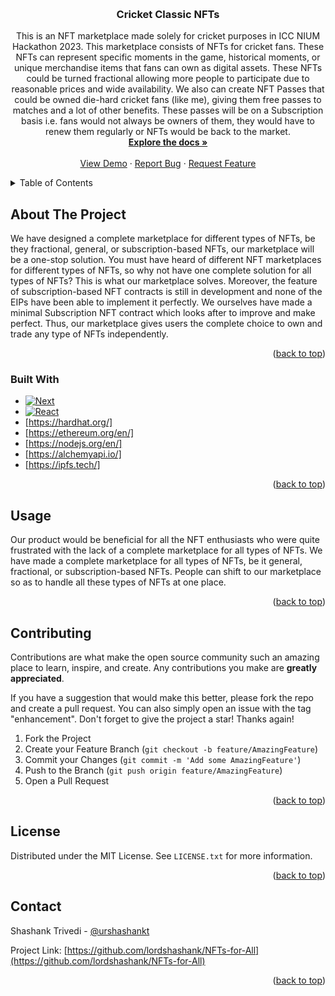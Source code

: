 <!-- Improved compatibility of back to top link: See: https://github.com/othneildrew/Best-README-Template/pull/73 -->

<a name="readme-top"></a>

<!--
*** Thanks for checking out the Best-README-Template. If you have a suggestion
*** that would make this better, please fork the repo and create a pull request
*** or simply open an issue with the tag "enhancement".
*** Don't forget to give the project a star!
*** Thanks again! Now go create something AMAZING! :D
-->

<!-- PROJECT SHIELDS -->
<!--
*** I'm using markdown "reference style" links for readability.
*** Reference links are enclosed in brackets [ ] instead of parentheses ( ).
*** See the bottom of this document for the declaration of the reference variables
*** for contributors-url, forks-url, etc. This is an optional, concise syntax you may use.
*** https://www.markdownguide.org/basic-syntax/#reference-style-links
-->

<!-- [![LinkedIn][linkedin-shield]][linkedin-url] -->

<!-- PROJECT LOGO -->
<br />
<div align="center">
<h3 align="center">Cricket Classic NFTs</h3>

  <p align="center">
  This is an NFT marketplace made solely for cricket purposes in ICC NIUM Hackathon 2023. This marketplace consists of NFTs for cricket fans. These NFTs can represent specific moments in the game, historical moments, or unique merchandise items that fans can own as digital assets. These NFTs could be turned fractional allowing more people to participate due to reasonable prices and wide availability. We also can create NFT Passes that could be owned die-hard cricket fans (like me), giving them free passes to matches and a lot of other benefits. These passes will be on a Subscription basis i.e. fans would not always be owners of them, they would have to renew them regularly or NFTs would be back to the market.
    <br />
    <a href="https://github.com/lordshashank/NFTs-for-All"><strong>Explore the docs »</strong></a>
    <br />
    <br />
    <a href="https://github.com/lordshashank/NFTs-for-All">View Demo</a>
    ·
    <a href="https://github.com/lordshashank/NFTs-for-All/issues">Report Bug</a>
    ·
    <a href="https://github.com/lordshashank/NFTs-for-All/issues">Request Feature</a>
  </p>
</div>

<!-- TABLE OF CONTENTS -->
<details>
  <summary>Table of Contents</summary>
  <ol>
    <li>
      <a href="#about-the-project">About The Project</a>
      <ul>
        <li><a href="#built-with">Built With</a></li>
      </ul>
    </li>
    <li>
      <a href="#getting-started">Getting Started</a>
      <ul>
        <li><a href="#prerequisites">Prerequisites</a></li>
        <li><a href="#installation">Installation</a></li>
      </ul>
    </li>
    <li><a href="#usage">Usage</a></li>
    <li><a href="#roadmap">Roadmap</a></li>
    <li><a href="#contributing">Contributing</a></li>
    <li><a href="#license">License</a></li>
    <li><a href="#contact">Contact</a></li>
    <li><a href="#acknowledgments">Acknowledgments</a></li>
  </ol>
</details>

<!-- ABOUT THE PROJECT -->

## About The Project

We have designed a complete marketplace for different types of NFTs, be they fractional, general, or subscription-based NFTs, our marketplace will be a one-stop solution. You must have heard of different NFT marketplaces for different types of NFTs, so why not have one complete solution for all types of NFTs? This is what our marketplace solves.
Moreover, the feature of subscription-based NFT contracts is still in development and none of the EIPs have been able to implement it perfectly. We ourselves have made a minimal Subscription NFT contract which looks after to improve and make perfect.
Thus, our marketplace gives users the complete choice to own and trade any type of NFTs independently.

<p align="right">(<a href="#readme-top">back to top</a>)</p>

### Built With

- [![Next][next.js]][next-url]
- [![React][react.js]][react-url]
- [https://hardhat.org/]
- [https://ethereum.org/en/]
- [https://nodejs.org/en/]
- [https://alchemyapi.io/]
- [https://ipfs.tech/]

<p align="right">(<a href="#readme-top">back to top</a>)</p>

<!-- USAGE EXAMPLES -->

## Usage

Our product would be beneficial for all the NFT enthusiasts who were quite frustrated with the lack of a complete marketplace for all types of NFTs. We have made a complete marketplace for all types of NFTs, be it general, fractional, or subscription-based NFTs. People can shift to our marketplace so as to handle all these types of NFTs at one place.

<p align="right">(<a href="#readme-top">back to top</a>)</p>
<!-- <images> -->

<!-- CONTRIBUTING -->

## Contributing

Contributions are what make the open source community such an amazing place to learn, inspire, and create. Any contributions you make are **greatly appreciated**.

If you have a suggestion that would make this better, please fork the repo and create a pull request. You can also simply open an issue with the tag "enhancement".
Don't forget to give the project a star! Thanks again!

1. Fork the Project
2. Create your Feature Branch (`git checkout -b feature/AmazingFeature`)
3. Commit your Changes (`git commit -m 'Add some AmazingFeature'`)
4. Push to the Branch (`git push origin feature/AmazingFeature`)
5. Open a Pull Request

<p align="right">(<a href="#readme-top">back to top</a>)</p>

<!-- LICENSE -->

## License

Distributed under the MIT License. See `LICENSE.txt` for more information.

<p align="right">(<a href="#readme-top">back to top</a>)</p>

<!-- CONTACT -->

## Contact

Shashank Trivedi - [@urshashankt](https://twitter.com/urShashankt)

Project Link: [https://github.com/lordshashank/NFTs-for-All](https://github.com/lordshashank/NFTs-for-All)

<p align="right">(<a href="#readme-top">back to top</a>)</p>

<!-- MARKDOWN LINKS & IMAGES -->
<!-- https://www.markdownguide.org/basic-syntax/#reference-style-links -->

[contributors-shield]: https://img.shields.io/github/contributors/github_username/repo_name.svg?style=for-the-badge
[contributors-url]: https://github.com/lordshashank/NFTs-for-All/graphs/contributors
[forks-shield]: https://img.shields.io/github/forks/github_username/repo_name.svg?style=for-the-badge
[forks-url]: https://github.com/lordshashank/NFTs-for-All/network/members
[stars-shield]: https://img.shields.io/github/stars/github_username/repo_name.svg?style=for-the-badge
[stars-url]: https://github.com/lordshashank/NFTs-for-All/stargazers
[issues-shield]: https://img.shields.io/github/issues/github_username/repo_name.svg?style=for-the-badge
[issues-url]: https://github.com/lordshashank/NFTs-for-All/issues
[license-shield]: https://img.shields.io/github/license/github_username/repo_name.svg?style=for-the-badge
[license-url]: https://github.com/lordshashank/NFTs-for-All/blob/master/LICENSE.txt
[linkedin-shield]: https://img.shields.io/badge/-LinkedIn-black.svg?style=for-the-badge&logo=linkedin&colorB=555
[linkedin-url]: https://linkedin.com/in/linkedin_username
[product-screenshot]: images/screenshot.png
[next.js]: https://img.shields.io/badge/next.js-000000?style=for-the-badge&logo=nextdotjs&logoColor=white
[next-url]: https://nextjs.org/
[react.js]: https://img.shields.io/badge/React-20232A?style=for-the-badge&logo=react&logoColor=61DAFB
[react-url]: https://reactjs.org/
[vue.js]: https://img.shields.io/badge/Vue.js-35495E?style=for-the-badge&logo=vuedotjs&logoColor=4FC08D
[vue-url]: https://vuejs.org/
[angular.io]: https://img.shields.io/badge/Angular-DD0031?style=for-the-badge&logo=angular&logoColor=white
[angular-url]: https://angular.io/
[svelte.dev]: https://img.shields.io/badge/Svelte-4A4A55?style=for-the-badge&logo=svelte&logoColor=FF3E00
[svelte-url]: https://svelte.dev/
[laravel.com]: https://img.shields.io/badge/Laravel-FF2D20?style=for-the-badge&logo=laravel&logoColor=white
[laravel-url]: https://laravel.com
[bootstrap.com]: https://img.shields.io/badge/Bootstrap-563D7C?style=for-the-badge&logo=bootstrap&logoColor=white
[bootstrap-url]: https://getbootstrap.com
[jquery.com]: https://img.shields.io/badge/jQuery-0769AD?style=for-the-badge&logo=jquery&logoColor=white
[jquery-url]: https://jquery.com

